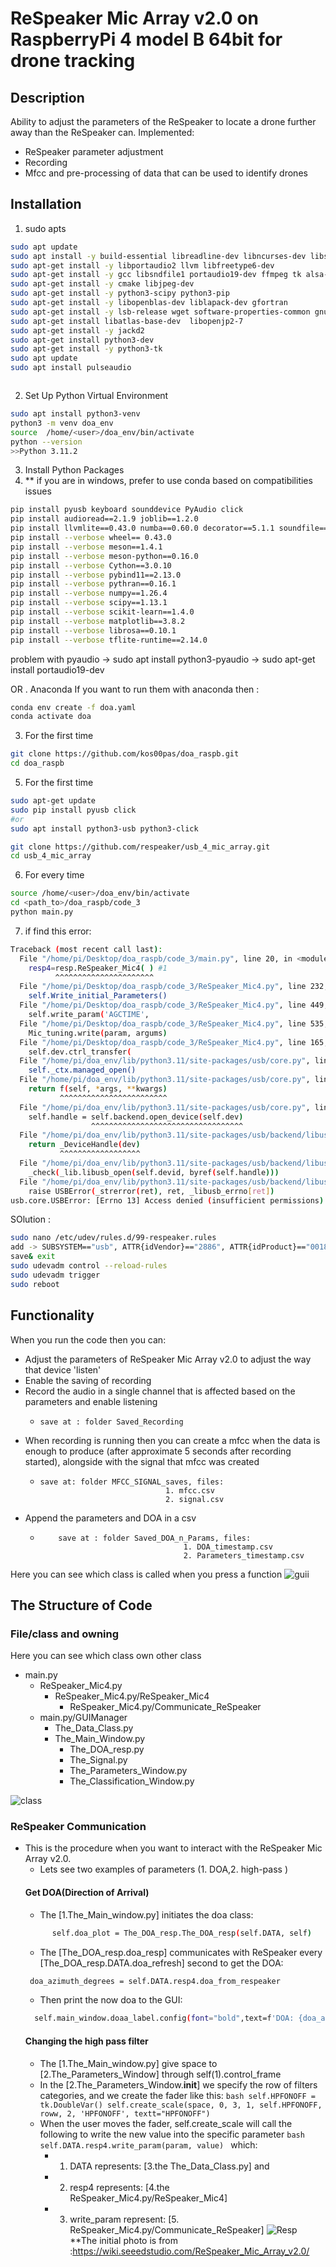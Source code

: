 # ReSpeaker Mic Array v2.0 on RaspberryPi 4 model B 64bit for drone tracking   
## Description
Ability to adjust the parameters of the ReSpeaker to locate a drone further away than the ReSpeaker can.
Implemented:
- ReSpeaker parameter adjustment
- Recording 
- Mfcc and pre-processing of data that can be used to identify drones 
## Installation
1.  sudo apts
```bash
sudo apt update
sudo apt install -y build-essential libreadline-dev libncurses-dev libssl-dev libsqlite3-dev tk-dev libgdbm-dev libc6-dev libbz2-dev zlib1g-dev openssl libffi-dev
sudo apt-get install -y libportaudio2 llvm libfreetype6-dev
sudo apt-get install -y gcc libsndfile1 portaudio19-dev ffmpeg tk alsa-utils usbutils x11-apps
sudo apt-get install -y cmake libjpeg-dev
sudo apt-get install -y python3-scipy python3-pip
sudo apt-get install -y libopenblas-dev liblapack-dev gfortran
sudo apt-get install -y lsb-release wget software-properties-common gnupg
sudo apt-get install libatlas-base-dev  libopenjp2-7
sudo apt-get install -y jackd2
sudo apt-get install python3-dev
sudo apt-get install -y python3-tk
sudo apt update
sudo apt install pulseaudio



```
2. Set Up Python Virtual Environment
```bash
sudo apt install python3-venv
python3 -m venv doa_env
source  /home/<user>/doa_env/bin/activate
python --version
>>Python 3.11.2

```
3. Install Python Packages
4. ** if you are in windows, prefer to use conda based on compatibilities issues 

```bash
pip install pyusb keyboard sounddevice PyAudio click
pip install audioread==2.1.9 joblib==1.2.0
pip install llvmlite==0.43.0 numba==0.60.0 decorator==5.1.1 soundfile==0.12.1 resampy==0.3.1
pip install --verbose wheel== 0.43.0
pip install --verbose meson==1.4.1
pip install --verbose meson-python==0.16.0
pip install --verbose Cython==3.0.10
pip install --verbose pybind11==2.13.0
pip install --verbose pythran==0.16.1
pip install --verbose numpy==1.26.4
pip install --verbose scipy==1.13.1
pip install --verbose scikit-learn==1.4.0
pip install --verbose matplotlib==3.8.2
pip install --verbose librosa==0.10.1
pip install --verbose tflite-runtime==2.14.0

```
problem with pyaudio -> sudo apt install python3-pyaudio 
					 ->  sudo apt-get install portaudio19-dev

OR . Anaconda
If you want to run them with anaconda then :   
```bash 
conda env create -f doa.yaml
conda activate doa
```
3. For the first time
```bash
git clone https://github.com/kos00pas/doa_raspb.git
cd doa_raspb
```

5. For the first time 
```bash
sudo apt-get update
sudo pip install pyusb click
#or
sudo apt install python3-usb python3-click

git clone https://github.com/respeaker/usb_4_mic_array.git
cd usb_4_mic_array


```



6. For every time 
```bash
source /home/<user>/doa_env/bin/activate
cd <path_to>/doa_raspb/code_3
python main.py
```
7. if find this error:
```bash
Traceback (most recent call last):
  File "/home/pi/Desktop/doa_raspb/code_3/main.py", line 20, in <module>
    resp4=resp.ReSpeaker_Mic4( ) #1
          ^^^^^^^^^^^^^^^^^^^^^^
  File "/home/pi/Desktop/doa_raspb/code_3/ReSpeaker_Mic4.py", line 232, in __init__
    self.Write_initial_Parameters()
  File "/home/pi/Desktop/doa_raspb/code_3/ReSpeaker_Mic4.py", line 449, in Write_initial_Parameters
    self.write_param('AGCTIME',
  File "/home/pi/Desktop/doa_raspb/code_3/ReSpeaker_Mic4.py", line 535, in write_param
    Mic_tuning.write(param, argums)
  File "/home/pi/Desktop/doa_raspb/code_3/ReSpeaker_Mic4.py", line 165, in write
    self.dev.ctrl_transfer(
  File "/home/pi/doa_env/lib/python3.11/site-packages/usb/core.py", line 1071, in ctrl_transfer
    self._ctx.managed_open()
  File "/home/pi/doa_env/lib/python3.11/site-packages/usb/core.py", line 113, in wrapper
    return f(self, *args, **kwargs)
           ^^^^^^^^^^^^^^^^^^^^^^^^
  File "/home/pi/doa_env/lib/python3.11/site-packages/usb/core.py", line 131, in managed_open
    self.handle = self.backend.open_device(self.dev)
                  ^^^^^^^^^^^^^^^^^^^^^^^^^^^^^^^^^^
  File "/home/pi/doa_env/lib/python3.11/site-packages/usb/backend/libusb1.py", line 804, in open_device
    return _DeviceHandle(dev)
           ^^^^^^^^^^^^^^^^^^
  File "/home/pi/doa_env/lib/python3.11/site-packages/usb/backend/libusb1.py", line 652, in __init__
    _check(_lib.libusb_open(self.devid, byref(self.handle)))
  File "/home/pi/doa_env/lib/python3.11/site-packages/usb/backend/libusb1.py", line 604, in _check
    raise USBError(_strerror(ret), ret, _libusb_errno[ret])
usb.core.USBError: [Errno 13] Access denied (insufficient permissions)
```
SOlution :
```bash
sudo nano /etc/udev/rules.d/99-respeaker.rules
add -> SUBSYSTEM=="usb", ATTR{idVendor}=="2886", ATTR{idProduct}=="0018", MODE="0666"
save& exit
sudo udevadm control --reload-rules
sudo udevadm trigger
sudo reboot

```
## Functionality 
When you run the code then you can:
- Adjust the parameters of ReSpeaker Mic Array v2.0 to adjust the way that device 'listen'
- Enable the saving of recording
- Record the audio in a single channel that is affected based  on the parameters and enable listening 
    -     save at : folder Saved_Recording
- When recording is running then you can create a mfcc when the data is enough to produce (after approximate 5 seconds after recording started), alongside with the signal that mfcc was created 
    -     save at: folder MFCC_SIGNAL_saves, files:
                                      1. mfcc.csv
                                      2. signal.csv


- Append the parameters and DOA in a csv 
  -         save at : folder Saved_DOA_n_Params, files:
                                        1. DOA_timestamp.csv 
                                        2. Parameters_timestamp.csv 


Here you can see which class is called when you press a function
![guii](guii.jpg)




## The Structure of Code 
### File/class and owning 
Here you can see which class own other class
- main.py
  - ReSpeaker_Mic4.py
	  - ReSpeaker_Mic4.py/ReSpeaker_Mic4
        - ReSpeaker_Mic4.py/Communicate_ReSpeaker
  - main.py/GUIManager
	  - The_Data_Class.py
	  - The_Main_Window.py
        - The_DOA_resp.py
        - The_Signal.py
        - The_Parameters_Window.py
        - The_Classification_Window.py
        
![class](class.jpg)




### ReSpeaker Communication
- This is the procedure when you want to interact with the ReSpeaker Mic Array v2.0.
  - Lets see two examples of parameters (1. DOA,2. high-pass )
  #### Get DOA(Direction of Arrival)
     - The [1.The_Main_window.py] initiates the doa class:
    ```bash 
          self.doa_plot = The_DOA_resp.The_DOA_resp(self.DATA, self)
    ```
    - The [The_DOA_resp.doa_resp] communicates with ReSpeaker every [The_DOA_resp.DATA.doa_refresh] second to get the DOA: 
    ```bash 
     doa_azimuth_degrees = self.DATA.resp4.doa_from_respeaker 
   ```
    - Then print the now doa to the GUI:
    ```bash 
      self.main_window.doaa_label.config(font="bold",text=f'DOA: {doa_azimuth_degrees}')
    ```
  #### Changing the high pass filter 
    - The [1.The_Main_window.py] give space to [2.The_Parameters_Window] through self(1).control_frame
    - In the [2.The_Parameters_Window.__init__] we specify the row of filters categories, and we create the fader like this: 
            ```bash
                self.HPFONOFF = tk.DoubleVar()
                self.create_scale(space, 0, 3, 1, self.HPFONOFF, roww, 2, 'HPFONOFF', textt="HPFONOFF")
             ```
    - When the user moves the fader, self.create_scale will call the following to write the new value into the specific parameter 
            ```bash
            self.DATA.resp4.write_param(param, value)
            ```
    which:
      - 1. DATA represents:  [3.the The_Data_Class.py]  and 
      - 2. resp4 represents:  [4.the ReSpeaker_Mic4.py/ReSpeaker_Mic4]
      - 3. write_param represent: [5. ReSpeaker_Mic4.py/Communicate_ReSpeaker] 
    ![Resp](Resp.jpg)
    **The initial photo is from :https://wiki.seeedstudio.com/ReSpeaker_Mic_Array_v2.0/
